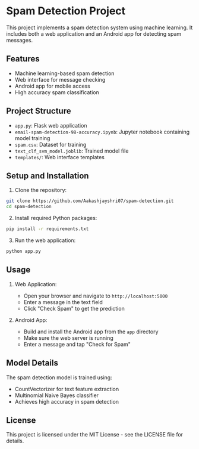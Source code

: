 # Spam Detection Project

This project implements a spam detection system using machine learning. It includes both a web application and an Android app for detecting spam messages.

## Features

- Machine learning-based spam detection
- Web interface for message checking
- Android app for mobile access
- High accuracy spam classification

## Project Structure

- `app.py`: Flask web application
- `email-spam-detection-98-accuracy.ipynb`: Jupyter notebook containing model training
- `spam.csv`: Dataset for training
- `text_clf_svm_model.joblib`: Trained model file
- `templates/`: Web interface templates

## Setup and Installation

1. Clone the repository:
```bash
git clone https://github.com/Aakashjayshri07/spam-detection.git
cd spam-detection
```

2. Install required Python packages:
```bash
pip install -r requirements.txt
```

3. Run the web application:
```bash
python app.py
```

## Usage

1. Web Application:
   - Open your browser and navigate to `http://localhost:5000`
   - Enter a message in the text field
   - Click "Check Spam" to get the prediction

2. Android App:
   - Build and install the Android app from the `app` directory
   - Make sure the web server is running
   - Enter a message and tap "Check for Spam"

## Model Details

The spam detection model is trained using:
- CountVectorizer for text feature extraction
- Multinomial Naive Bayes classifier
- Achieves high accuracy in spam detection

## License

This project is licensed under the MIT License - see the LICENSE file for details. 